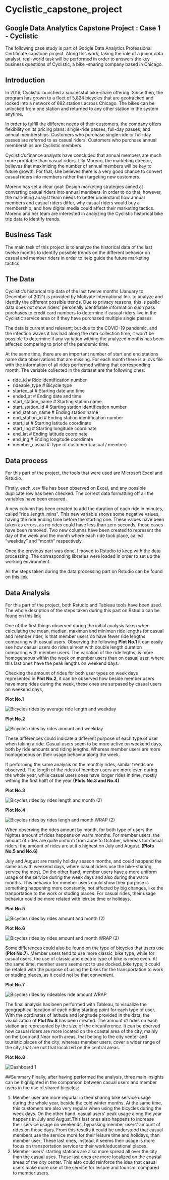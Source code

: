 # Cyclistic_capstone_project
## Google Data Analytics Capstone Project : Case 1 - Cyclistic

The following case study is part of Google Data Analytics Professional Certificate capstone project. Along this work, taking the role of a junior data analyst, real-world task will be performed in order to answers the key business questions of Cyclistic, a bike -sharing company based in Chicago.

## Introduction
In 2016, Cyclistic launched a successful bike-share offering. Since then, the program has grown to a fleet of 5,824 bicycles that are geotracked and locked into a network of 692 stations across Chicago. The bikes can be unlocked from one station and returned to any other station in the system anytime.

In order to fulfill the different needs of their customers, the company offers flexibility on its pricing plans: single-ride passes, full-day passes, and annual memberships. Customers who purchase single-ride or full-day passes are referred to as casual riders. Customers who purchase annual memberships are Cyclistic members.

Cyclistic’s finance analysts have concluded that annual members are much more profitable than casual riders. Lily Moreno, the marketing director, believes that maximizing the number of annual members will be key to future growth. For that, she believes there is a very good chance to convert casual riders into members rather than targeting new customers.

Moreno has set a clear goal: Design marketing strategies aimed at converting casual riders into annual members. In order to do that, however, the marketing analyst team needs to better understand how annual members and casual riders differ, why casual riders would buy a membership, and how digital media could affect their marketing tactics. Moreno and her team are interested in analyzing the Cyclistic historical bike trip data to identify trends.

## Business Task
The main task of this project is to analyze the historical data of the last twelve months to identify possible trends on the different behavior on casual and member riders in order to help guide the future marketing tactics.

## The Data
Cyclistic’s historical trip data of the last twelve months (January to December of 2021) is provided by Motivate International Inc. to analyze and identify the different possible trends. Due to privacy reasons, this is public data does not show riders’ personally identifiable information such pass purchases to credit card numbers to determine if casual riders live in the Cyclistic service area or if they have purchased multiple single passes.  

The data is current and relevant; but due to the COVID-19 pandemic, and the infection waves it has had along the data collection time, it won’t be possible to determine if any variation withing the analyzed months has been affected comparing to prior of the pandemic time.

At the same time, there are an important number of start and end stations name data observations that are missing.
For each month there is a .cvs file with the information of all rides performed withing that corresponding month. The variable collected in the dataset are the following ones:

-	ride_id		# Ride identification number
-	rideable_type	# Bicycle type 
-	started_at		# Starting date and time
-	ended_at		# Ending date and time
-	start_station_name	# Starting station name
-	start_station_id	# Starting station identification number
-	end_station_name	# Ending station name
-	end_station_id	# Ending station identification number
-	start_lat		# Starting latitude coordinate
-	start_lng		# Starting longitude coordinate
-	end_lat		# Ending latitude coordinate
-	end_lng		# Ending longitude coordinate
-	member_casual	# Type of customer (casual / member)

## Data process
For this part of the project, the tools that were used are Microsoft Excel and Rstudio.

Firstly, each .csv file has been observed on Excel, and any possible duplicate row has been checked. The correct data formatting off all the variables have been ensured.

A new column has been created to add the duration of each ride in minutes, called "ride_length_mins". This new variable shows some negative values, having the ride ending time before the starting one. These values have been taken as errors, as no rides could have less than zero seconds; those cases have been removed.
Two new columns have been created to represent the day of the week and the month where each ride took place, called “weekday” and “month” respectively.

Once the previous part was done, I moved to Rstudio to keep with the data processing. The corresponding libraries were loaded in order to set up the working environment.

All the steps taken during the data processing part on Rstudio can be found on this [link](Data_Process)

## Data Analysis
For this part of the project, both Rstudio and Tableau tools have been used. The whole desription of the steps taken during this part on Rstudio can be found on this [link](Data_Analysis)

One of the first things observed during the initial analysis taken when calculating the mean, median, maximun and minimun ride lengths for casual and member rider, is that member users do have fewer ride lengths comparing with casual users. 
Observing the following **Plot No.1** it can easily see how casual users do rides almost with double length duration comparing with member users. The variation of the ride legths, is more homogeneous within the week on member users than on casual user, where this last ones have the peak lengths on weekend days.

Checking the amount of rides for both user types on week days represented in **Plot No.2**, it can be observed how beside member users have more rides during the week, these ones are surpased by casual users on weekend days, 

**Plot No.1**

![Bicycles rides by average ride length and weekday](https://user-images.githubusercontent.com/99078887/152646478-003c7698-7c8f-41eb-a850-98ac0aacf119.jpeg)

**Plot No.2**

![Bicycles rides by rides amount and weekday](https://user-images.githubusercontent.com/99078887/152647128-b75fcc07-fcae-424e-b8fe-d434bcf25c2b.jpeg)

These differences could indicate a different purpose of each type of user when taking a ride. Casual users seem to be more active on weekend days, both by ride amounts and riding lengths. Whereas member users are more homogeneous on their usage behaviur along the week.

If performing the same analysis on the monthly rides, similar trends are observed. The length of the rides of member users are more even during the whole year, while casual users ones have longer rides in time, mostly withing the first halft of the year **(Plots No.3 and No.4)**

**Plot No.3**

![Bicycles rides by rides length and month (2)](https://user-images.githubusercontent.com/99078887/152648863-2d527dc9-153e-41fc-b522-021d1cbee432.jpeg)

**Plot No.4**

![Bicycles rides by rides lengh and month WRAP (2)](https://user-images.githubusercontent.com/99078887/152648883-c9947ce3-d2fd-4d9d-98c3-bd041b720945.jpeg)


When observing the rides amount by month, for both type of users the hightes amount of rides happens on warm months. For member users, the amount of rides are quite uniform from June to October, whereas for casual riders, the amount of rides are at it's highest on July and August. **(Plots No.5 and No.6)**

July and August are manily holiday season months, and could happend the same as with weekend days, where casual riders use the bike-sharing service the most. On the other hand, member users have a more uniform usage of the service during the week days and also during the warm months. This behaviur for mmeber users could show their purpose is something happening more constantly, not affected by big changes, like the tranportation to the work or studing places. For casual rides, their usage behaviur could be more related with leiruse time or holidays. 

**Plot No.5**

![Bicycles rides by rides amount and month (2)](https://user-images.githubusercontent.com/99078887/152673874-1c781969-c1de-4c92-bb5b-267caaa66601.jpeg)

**Plot No.6**

![Bicycles rides by rides amount and month WRAP (2)](https://user-images.githubusercontent.com/99078887/152673904-1367c9bf-0f72-4814-b0e6-ce5907255d2a.jpeg)

Some differences could also be found on the type of bicycles that users use (**Plot No.7**). Member users tend to use more classic_bike type, while for casual users, the use of classic and electric type of bike is more even. At the same time, member users seems not to use docked_bike type; it could be retaled with the purpose of using the bikes for the transportation to work or studing places, as it could not be that convenient.

**Plot No.7**

![Bicycles rides by rideables ride amount  WRAP](https://user-images.githubusercontent.com/99078887/152687850-6362c09e-56a8-4809-8d3d-d79c9d9f9fdc.jpeg)


The final analysis has been performed with Tableau, to visualize the geographical location of each riding starting point for each type of user. With the cordinates of latitude and longitude provided in the data, the visualization of **Plot No.8** has been created. The amount of rides on each station are represented by the size of the circunference. It can be oberved how casual riders are more located on the coastal area of the city, mainly on the Loop and Near north areas, that belong to the city venter and touristic places of the city; whereas member users, cover a wider range of the city, that are not that localized on the central areas.

**Plot No.8**

![Dashboard 1](https://user-images.githubusercontent.com/99078887/152687860-36f1c605-a662-44d6-a23b-87514ff4824d.png)


##Summary
Finally, after having performed the analysis, three main insights can be highlighted in the comparison between casual users and member users in the use of shared bicycles:

1) Member user are more regurlar in their sharing bike service usage during the whole year, beside the cold winter months. At the same time, this customers are also very regular when using the bicycles during the week days. On the other hand, casual users' peak usage along the year happens in July and August.This last ones also happens to increase their service usage on weekends, bypassing member users' amount of rides on those days. From this results it could be understood that casual members use the service more for their leisure time and holidays, than member user; These last ones, instead, it seems their usage is more focus on transportation service to their work/educational places.
2) Member users' starting stations are also more spread all over the city than the casual uses. These last ones are more localized on the coastal areas of the city center. This also could reinforce the idea that casual users make more use of the service for leisure and tourism, compared to member users. 

